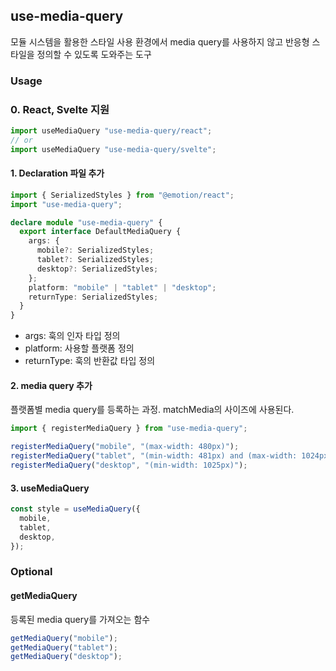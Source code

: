 ## use-media-query

모듈 시스템을 활용한 스타일 사용 환경에서 media query를 사용하지 않고 반응형 스타일을 정의할 수 있도록 도와주는 도구

### Usage

### 0. React, Svelte 지원

```typescript
import useMediaQuery "use-media-query/react";
// or
import useMediaQuery "use-media-query/svelte";
```

#### 1. Declaration 파일 추가

```typescript
import { SerializedStyles } from "@emotion/react";
import "use-media-query";

declare module "use-media-query" {
  export interface DefaultMediaQuery {
    args: {
      mobile?: SerializedStyles;
      tablet?: SerializedStyles;
      desktop?: SerializedStyles;
    };
    platform: "mobile" | "tablet" | "desktop";
    returnType: SerializedStyles;
  }
}
```

- args: 훅의 인자 타입 정의
- platform: 사용할 플랫폼 정의
- returnType: 훅의 반환값 타입 정의

#### 2. media query 추가

플랫폼별 media query를 등록하는 과정. matchMedia의 사이즈에 사용된다.

```typescript
import { registerMediaQuery } from "use-media-query";

registerMediaQuery("mobile", "(max-width: 480px)");
registerMediaQuery("tablet", "(min-width: 481px) and (max-width: 1024px)");
registerMediaQuery("desktop", "(min-width: 1025px)");
```

#### 3. useMediaQuery

```typescript
const style = useMediaQuery({
  mobile,
  tablet,
  desktop,
});
```

### Optional

#### getMediaQuery

등록된 media query를 가져오는 함수

```typescript
getMediaQuery("mobile");
getMediaQuery("tablet");
getMediaQuery("desktop");
```
